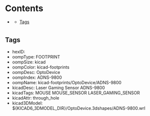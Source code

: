



Contents
========

* [](#)
	* [Tags](#tags)

# 

## Tags

- hexID: 
- oompType: FOOTPRINT
- oompSize: kicad
- oompColor: kicad-footprints
- oompDesc: OptoDevice
- oompIndex: ADNS-9800
- oompName: kicad-footprints/OptoDevice/ADNS-9800
- kicadDesc: Laser Gaming Sensor ADNS-9800
- kicadTags: MOUSE MOUSE_SENSOR LASER_GAMING_SENSOR
- kicadAttr: through_hole
- kicad3DModel: ${KICAD6_3DMODEL_DIR}/OptoDevice.3dshapes/ADNS-9800.wrl
